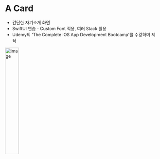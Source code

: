 # A Card

* 간단한 자기소개 화면
* SwiftUI 연습 - Custom Font 적용, 여러 Stack 활용
* Udemy의 'The Complete iOS App Development Bootcamp'를 수강하며 제작

<img width="30%" alt="image" src="https://github.com/imyoumikim/ios-study/assets/99166914/3bd8ac05-111c-4987-a1c2-ac5da182d81d">
